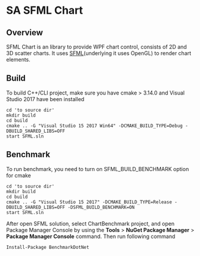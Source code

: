 # SA SFML Chart

## Overview
SFML Chart is an library to provide WPF chart control, consists of 2D and 3D scatter charts. 
It uses [SFML](https://www.sfml-dev.org/)(underlying it uses OpenGL) to render chart elements.

## Build
To build C++/CLI project, make sure you have cmake > 3.14.0 and Visual Studio 2017 have been installed
``` shell 
cd 'to source dir'  
mkdir build  
cd build  
cmake .. -G "Visual Studio 15 2017 Win64" -DCMAKE_BUILD_TYPE=Debug -DBUILD_SHARED_LIBS=OFF 
start SFML.sln 

```

## Benchmark

To run benchmark, you need to turn on SFML_BUILD_BENCHMARK option for cmake

```shell
cd 'to source dir'  
mkdir build  
cd build  
cmake .. -G "Visual Studio 15 2017" -DCMAKE_BUILD_TYPE=Release -DBUILD_SHARED_LIBS=OFF -DSFML_BUILD_BENCHMARK=ON  
start SFML.sln 
```
After open SFML solution, select ChartBenchmark project, and open Package Manager Console by using the **Tools** > **NuGet Package Manager** > **Package Manager Console** command. Then run following command
```shell
Install-Package BenchmarkDotNet
```
